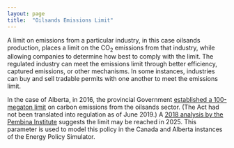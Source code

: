 ```yaml
---
layout: page
title:  "Oilsands Emissions Limit"
---
```


A limit on emissions from a particular industry, in this case oilsands production, places a limit on the CO<sub>2</sub> emissions from that industry, while allowing companies to determine how best to comply with the limit. The regulated industry can meet the emissions limit through better efficiency, captured emissions, or other mechanisms. In some instances, industries can buy and sell tradable permits with one another to meet the emissions limit.

In the case of Alberta, in 2016, the provincial Government [established a 100-megaton limit](http://www.qp.alberta.ca/documents/Acts/O07p5.pdf) on carbon emissions from the oilsands sector. (The Act had not been translated into regulation as of June 2019.) A [2018 analysis by the Pembina Institute](https://www.ceaa-acee.gc.ca/050/documents/p65505/125100E.pdf#page=139) suggests the limit may be reached in 2025. This parameter is used to model this policy in the Canada and Alberta instances of the Energy Policy Simulator.
